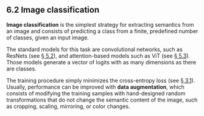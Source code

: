 ## 6.2    Image classification

**Image classification** is the simplest strategy for extracting semantics from an image and consists of predicting a class from a finite, predefined number of classes, given an input image.

The standard models for this task are convolutional networks, such as ResNets (see [§ 5.2](5_2_Convolutional_networks.md)), and attention-based models such as ViT (see [§ 5.3](5_3_Attention_models.md)). Those models generate a vector of logits with as many dimensions as there are classes.

The training procedure simply minimizes the cross-entropy loss (see [§ 3.1](3_1_Losses.md)). Usually, performance can be improved with **data augmentation**, which consists of modifying the training samples with hand-designed random transformations that do not change the semantic content of the image, such as cropping, scaling, mirroring, or color changes.
